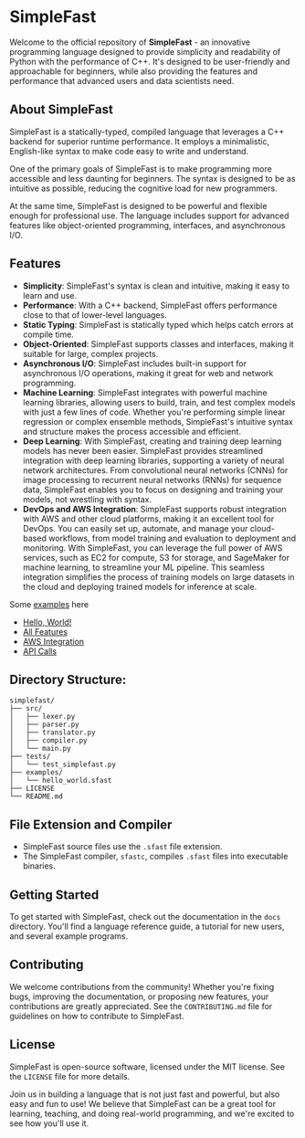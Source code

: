 # SimpleFast

Welcome to the official repository of **SimpleFast** - an innovative programming language designed to provide simplicity and readability of Python with the performance of C++. It's designed to be user-friendly and approachable for beginners, while also providing the features and performance that advanced users and data scientists need.

## About SimpleFast

SimpleFast is a statically-typed, compiled language that leverages a C++ backend for superior runtime performance. It employs a minimalistic, English-like syntax to make code easy to write and understand.

One of the primary goals of SimpleFast is to make programming more accessible and less daunting for beginners. The syntax is designed to be as intuitive as possible, reducing the cognitive load for new programmers.

At the same time, SimpleFast is designed to be powerful and flexible enough for professional use. The language includes support for advanced features like object-oriented programming, interfaces, and asynchronous I/O.

## Features

- **Simplicity**: SimpleFast's syntax is clean and intuitive, making it easy to learn and use.
- **Performance**: With a C++ backend, SimpleFast offers performance close to that of lower-level languages.
- **Static Typing**: SimpleFast is statically typed which helps catch errors at compile time.
- **Object-Oriented**: SimpleFast supports classes and interfaces, making it suitable for large, complex projects.
- **Asynchronous I/O**: SimpleFast includes built-in support for asynchronous I/O operations, making it great for web and network programming.
- **Machine Learning**: SimpleFast integrates with powerful machine learning libraries, allowing users to build, train, and test complex models with just a few lines of code. Whether you're performing simple linear regression or complex ensemble methods, SimpleFast's intuitive syntax and structure makes the process accessible and efficient.
- **Deep Learning**: With SimpleFast, creating and training deep learning models has never been easier. SimpleFast provides streamlined integration with deep learning libraries, supporting a variety of neural network architectures. From convolutional neural networks (CNNs) for image processing to recurrent neural networks (RNNs) for sequence data, SimpleFast enables you to focus on designing and training your models, not wrestling with syntax.
- **DevOps and AWS Integration**: SimpleFast supports robust integration with AWS and other cloud platforms, making it an excellent tool for DevOps. You can easily set up, automate, and manage your cloud-based workflows, from model training and evaluation to deployment and monitoring. With SimpleFast, you can leverage the full power of AWS services, such as EC2 for compute, S3 for storage, and SageMaker for machine learning, to streamline your ML pipeline. This seamless integration simplifies the process of training models on large datasets in the cloud and deploying trained models for inference at scale.

Some [examples](https://github.com/TheSnowGuru/SimpleFast/blob/main/examples.md) here
- [Hello, World!](https://github.com/TheSnowGuru/SimpleFast/blob/main/examples/hello_world.sfast)
- [All Features](https://github.com/TheSnowGuru/SimpleFast/blob/main/examples/all_features.sfast)
- [AWS Integration](https://github.com/TheSnowGuru/SimpleFast/blob/main/examples/aws_integration.sfast)
- [API Calls](https://github.com/TheSnowGuru/SimpleFast/blob/main/examples/api_calls.sfast)

## Directory Structure:
```
simplefast/
├── src/
│   ├── lexer.py
│   ├── parser.py
│   ├── translator.py
│   ├── compiler.py
│   └── main.py
├── tests/
│   └── test_simplefast.py
├── examples/
│   └── hello_world.sfast
├── LICENSE
└── README.md

```

## File Extension and Compiler

- SimpleFast source files use the `.sfast` file extension.
- The SimpleFast compiler, `sfastc`, compiles `.sfast` files into executable binaries.

## Getting Started

To get started with SimpleFast, check out the documentation in the `docs` directory. You'll find a language reference guide, a tutorial for new users, and several example programs.

## Contributing

We welcome contributions from the community! Whether you're fixing bugs, improving the documentation, or proposing new features, your contributions are greatly appreciated. See the `CONTRIBUTING.md` file for guidelines on how to contribute to SimpleFast.

## License

SimpleFast is open-source software, licensed under the MIT license. See the `LICENSE` file for more details.

Join us in building a language that is not just fast and powerful, but also easy and fun to use! We believe that SimpleFast can be a great tool for learning, teaching, and doing real-world programming, and we're excited to see how you'll use it.
